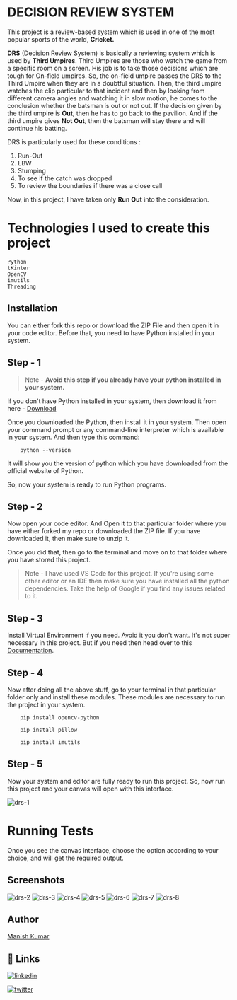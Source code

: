 # DECISION REVIEW SYSTEM

This project is a review-based system which is used in one of the most popular sports of the world, **Cricket.**

 **DRS** (Decision Review System) is basically a reviewing system which is used by **Third Umpires**. Third Umpires are those who watch the game from a specific room on a screen. His job is to take those decisions which are tough for On-field umpires. So, the on-field umpire passes the DRS to the Third Umpire when they are in a doubtful situation. Then, the third umpire watches the clip particular to that incident and then by looking from different camera angles and watching it in slow motion, he comes to the conclusion whether the batsman is out or not out. If the decision given by the third umpire is **Out**, then he has to go back to the pavilion. And if the third umpire gives **Not Out**,  then the batsman will stay there and will continue his batting. 

 DRS is particularly used for these conditions :

 1) Run-Out
 2) LBW
 3) Stumping
 4) To see if the catch was dropped
 5) To review the boundaries if there was a close call

Now, in this project, I have taken only **Run Out** into the consideration.

# Technologies I used to create this project

```
Python
tKinter
OpenCV
imutils
Threading

```

## Installation


You can either fork this repo or download the ZIP File and then open it in your code editor. 
Before that, you need to have Python installed in your system.

## Step - 1

> Note - **Avoid this step if you already have your python installed in your system.**


If you don't have Python installed in your system, then download it from here - [Download](https://www.python.org/downloads/)

Once you downloaded the Python, then install it in your system.
Then open your command prompt or any command-line interpreter
which is available in your system. And then type this command:

```
    python --version

```

It will show you the version of python which you have downloaded
from the official website of Python.

So, now your system is ready to run Python programs.

## Step - 2

Now open your code editor. And Open it to that particular folder
where you have either forked my repo or downloaded the ZIP file. 
If you have downloaded it, then make sure to unzip it.

Once you did that, then go to the terminal and move on to that folder
where you have stored this project. 

> Note - I have used VS Code for this project. If you're using some other editor or an IDE then make sure you have installed all the python dependencies. Take the help of Google if you find any issues related to it.

## Step - 3

Install Virtual Environment if you need. Avoid it you don't want. 
It's not super necessary in this project. But if you need then head 
over to this [Documentation](https://packaging.python.org/en/latest/guides/installing-using-pip-and-virtual-environments/).

## Step - 4

Now after doing all the above stuff, go to your terminal in that particular
folder only and install these modules. These modules are necessary
to run the project in your system.

```
    pip install opencv-python

```

```
    pip install pillow

```

```
    pip install imutils

```

## Step - 5

Now your system and editor are fully ready to run this project.
So, now run this project and your canvas will open with this interface.

![drs-1](https://user-images.githubusercontent.com/102028645/193404294-d8f740cf-7d3a-4b66-ba66-df064026c37b.jpg)



# Running Tests

Once you see the canvas interface, choose the option according to
your choice, and will get the required output.


## Screenshots

![drs-2](https://user-images.githubusercontent.com/102028645/193404309-4863029e-86bb-4861-bced-a5f05bdffb65.jpg)
![drs-3](https://user-images.githubusercontent.com/102028645/193404315-66589adc-b801-4cf4-bbfa-b9fd0454b46b.jpg)
![drs-4](https://user-images.githubusercontent.com/102028645/193404318-e407b3e5-ccd2-4c7e-874c-74af30084b27.jpg)
![drs-5](https://user-images.githubusercontent.com/102028645/193404328-b77c0fa7-1a2e-4fb7-8ced-a6be66afeb8d.jpg)
![drs-6](https://user-images.githubusercontent.com/102028645/193404334-5ed009bd-8ffc-4551-9b06-ff1710e2bdd2.jpg)
![drs-7](https://user-images.githubusercontent.com/102028645/193404341-0748393d-5163-4220-bdd1-59298db98f9b.jpg)
![drs-8](https://user-images.githubusercontent.com/102028645/193404349-718a3f88-2d62-45dc-9efe-814a132349b8.jpg)





## Author

 [Manish Kumar](https://github.com/mk-manishkumar)


## 🔗 Links

[![linkedin](https://img.shields.io/badge/linkedin-0A66C2?style=for-the-badge&logo=linkedin&logoColor=white)](https://www.linkedin.com/in/mk-manishkumar/)

[![twitter](https://img.shields.io/badge/twitter-1DA1F2?style=for-the-badge&logo=twitter&logoColor=white)](https://twitter.com/_manishmk)

